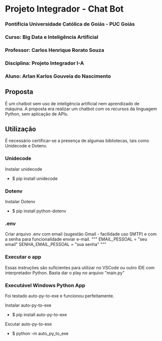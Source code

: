 # Projeto Integrador - Chat Bot
### Pontifícia Universidade Católica de Goiás - PUC Goiás
### Curso: Big Data e Inteligência Artificial
### Professor: Carlos Henrique Rorato Souza 
### Disciplina: Projeto Integrador I-A
### Aluno: Arlan Karlos Gouveia do Nascimento

## Proposta
É um chatbot sem uso de inteligência artificial nem aprendizado de máquina. A proposta era realizar um chatbot com os recursos da linguagem Python, sem aplicação de APIs.

## Utilização
É necessário certificar-se a presença de algumas bibliotecas, tais como Unidecode e Dotenv.

### Unidecode
Instalar unidecode
* $ pip install unidecode

### Dotenv
Instalar Dotenv
* $ pip install python-dotenv

### .env
Criar arquivo .env com email (sugestão Gmail - facilidade uso SMTP) e com a senha para funcionalidade enviar e-mail.
"""
EMAIL_PESSOAL = "seu email"
SENHA_EMAIL_PESSOAL = "sua senha"
"""
### Executar o app
Essas instruções são suficientes para utilizar no VSCode ou outro IDE com interpretador Python. Basta dar o play no arquivo "main.py"

### Executável Windows Python App
Foi testado auto-py-to-exe e funcionou perfeitamente.

Instalar auto-py-to-exe
* $ pip install auto-py-to-exe

Excutar auto-py-to-exe
* $ python -m auto_py_to_exe

